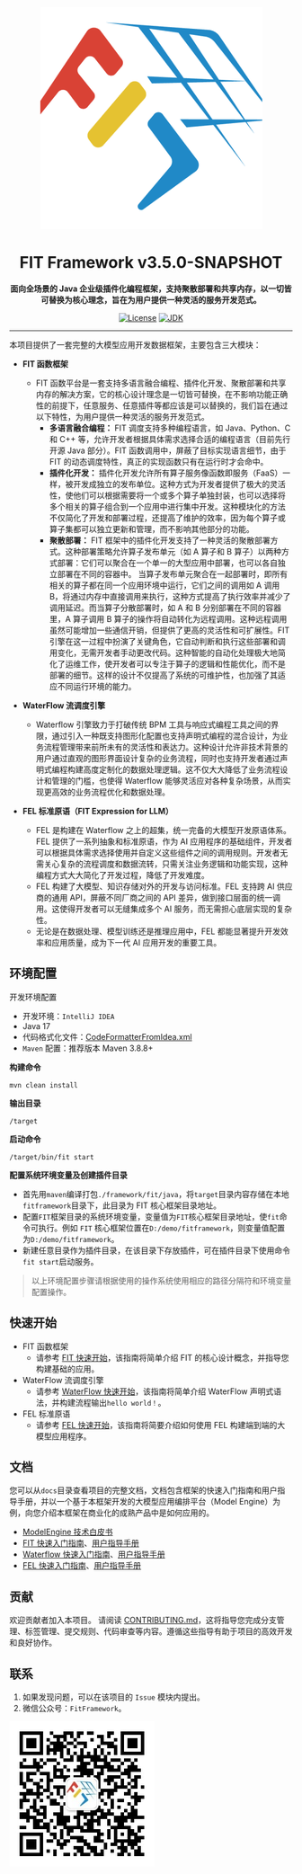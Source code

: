<div align="center">
  <img src="docs/resources/fit-logo.png" alt="FIT Logo" width="395">

  # FIT Framework v3.5.0-SNAPSHOT

  **面向全场景的 Java 企业级插件化编程框架，支持聚散部署和共享内存，以一切皆可替换为核心理念，旨在为用户提供一种灵活的服务开发范式。**

  [![License](https://img.shields.io/badge/license-MIT-blue.svg)](https://opensource.org/license/MIT)
  [![JDK](https://img.shields.io/badge/JDK-17-green.svg)](https://www.oracle.com/java/technologies/javase/jdk17-archive-downloads.html)
</div>

----------
本项目提供了一套完整的大模型应用开发数据框架，主要包含三大模块：
- **FIT 函数框架**  
  - FIT 函数平台是一套支持多语言融合编程、插件化开发、聚散部署和共享内存的解决方案，它的核心设计理念是一切皆可替换，在不影响功能正确性的前提下，任意服务、任意插件等都应该是可以替换的，我们旨在通过以下特性，为用户提供一种灵活的服务开发范式。
    - **多语言融合编程：** FIT 调度支持多种编程语言，如 Java、Python、C 和 C++ 等，允许开发者根据具体需求选择合适的编程语言（目前先行开源 Java 部分）。FIT 函数调用中，屏蔽了目标实现语言细节，由于 FIT 的动态调度特性，真正的实现函数只有在运行时才会命中。
    - **插件化开发：** 插件化开发允许所有算子服务像函数即服务（FaaS）一样，被开发成独立的发布单位。这种方式为开发者提供了极大的灵活性，使他们可以根据需要将一个或多个算子单独封装，也可以选择将多个相关的算子组合到一个应用中进行集中开发。这种模块化的方法不仅简化了开发和部署过程，还提高了维护的效率，因为每个算子或算子集都可以独立更新和管理，而不影响其他部分的功能。
    - **聚散部署：**  FIT 框架中的插件化开发支持了一种灵活的聚散部署方式。这种部署策略允许算子发布单元（如 A 算子和 B 算子）以两种方式部署：它们可以聚合在一个单一的大型应用中部署，也可以各自独立部署在不同的容器中。 当算子发布单元聚合在一起部署时，即所有相关的算子都在同一个应用环境中运行，它们之间的调用如 A 调用 B，将通过内存中直接调用来执行，这种方式提高了执行效率并减少了调用延迟。而当算子分散部署时，如 A 和 B 分别部署在不同的容器里，A 算子调用 B 算子的操作将自动转化为远程调用。这种远程调用虽然可能增加一些通信开销，但提供了更高的灵活性和可扩展性。FIT 引擎在这一过程中扮演了关键角色，它自动判断和执行这些部署和调用变化，无需开发者手动更改代码。这种智能的自动化处理极大地简化了运维工作，使开发者可以专注于算子的逻辑和性能优化，而不是部署的细节。这样的设计不仅提高了系统的可维护性，也加强了其适应不同运行环境的能力。
  
- **WaterFlow 流调度引擎** 
  -  Waterflow 引擎致力于打破传统 BPM 工具与响应式编程工具之间的界限，通过引入一种既支持图形化配置也支持声明式编程的混合设计，为业务流程管理带来前所未有的灵活性和表达力。这种设计允许非技术背景的用户通过直观的图形界面设计复杂的业务流程，同时也支持开发者通过声明式编程构建高度定制化的数据处理逻辑。这不仅大大降低了业务流程设计和管理的门槛，也使得 Waterflow 能够灵活应对各种复杂场景，从而实现更高效的业务流程优化和数据处理。

- **FEL 标准原语（FIT Expression for LLM）** 
  - FEL 是构建在 Waterflow 之上的超集，统一完备的大模型开发原语体系。FEL 提供了一系列抽象和标准原语，作为 AI 应用程序的基础组件，开发者可以根据具体需求选择使用并自定义这些组件之间的调用规则。开发者无需关心复杂的流程调度和数据流转，只需关注业务逻辑和功能实现，这种编程方式大大简化了开发过程，降低了开发难度。
  - FEL 构建了大模型、知识存储对外的开发与访问标准。FEL 支持跨 AI 供应商的通用 API，屏蔽不同厂商之间的 API 差异，做到接口层面的统一调用。这使得开发者可以无缝集成多个 AI 服务，而无需担心底层实现的复杂性。 
  - 无论是在数据处理、模型训练还是推理应用中，FEL 都能显著提升开发效率和应用质量，成为下一代 AI 应用开发的重要工具。

## 环境配置

 开发环境配置

- 开发环境：`IntelliJ IDEA`
- Java 17
- 代码格式化文件：[CodeFormatterFromIdea.xml](CodeFormatterFromIdea.xml)
- `Maven` 配置：推荐版本 Maven 3.8.8+

 **构建命令**
```
mvn clean install
```

 **输出目录**

```
/target
```

 **启动命令**

```
/target/bin/fit start
```

 **配置系统环境变量及创建插件目录**
- 首先用`maven`编译打包`./framework/fit/java`，将`target`目录内容存储在本地`fitframework`目录下，此目录为 FIT 核心框架目录地址。
- 配置`FIT`框架目录的系统环境变量，变量值为`FIT`核心框架目录地址，使`fit`命令可执行。例如 `FIT` 核心框架位置在`D:/demo/fitframework`，则变量值配置为`D:/demo/fitframework`。
- 新建任意目录作为插件目录，在该目录下存放插件，可在插件目录下使用命令`fit start`启动服务。
> 以上环境配置步骤请根据使用的操作系统使用相应的路径分隔符和环境变量配置操作。
## 快速开始

- FIT 函数框架 
  - 请参考 [FIT 快速开始](framework%2Ffit%2Fjava%2FREADME.md)，该指南将简单介绍 FIT 的核心设计概念，并指导您构建基础的应用。
- WaterFlow 流调度引擎 
  - 请参考 [WaterFlow 快速开始](framework%2Fwaterflow%2Fjava%2Fwaterflow-core%2FREADME.md)，该指南将简单介绍 WaterFlow 声明式语法，并构建流程输出`hello world！`。
- FEL 标准原语 
  - 请参考 [FEL 快速开始](docs/framework/fel/java/quick-start-guide/01.%20模型.md)，该指南将简要介绍如何使用 FEL 构建端到端的大模型应用程序。


## 文档

您可以从`docs`目录查看项目的完整文档，文档包含框架的快速入门指南和用户指导手册，并以一个基于本框架开发的大模型应用编排平台（Model Engine）为例，向您介绍本框架在商业化的成熟产品中是如何应用的。
- [ModelEngine 技术白皮书](docs/model-engine-technical-white-paper/00.%20摘要.md)
- [FIT 快速入门指南](docs/framework/fit/java/quick-start-guide/01.%20构建基础%20Web%20应用.md)、[用户指导手册](docs/framework/fit/java/user-guide-book/01.%20插件%E3%80%81IoC%20容器和%20Bean.md)
- [Waterflow 快速入门指南](docs/framework/waterflow/java/quick-start-guide/01.%20介绍.md)、[用户指导手册](docs/framework/waterflow/java/user-guide-book.md)
- [FEL 快速入门指南](docs/framework/fel/java/quick-start-guide/01.%20模型.md)、[用户指导手册](docs/framework/fel/java/user-guide-book/01.%20AI%20流程.md)


## 贡献

欢迎贡献者加入本项目。
请阅读 [CONTRIBUTING.md](CONTRIBUTING.md)，这将指导您完成分支管理、标签管理、提交规则、代码审查等内容。遵循这些指导有助于项目的高效开发和良好协作。

## 联系

1. 如果发现问题，可以在该项目的 `Issue` 模块内提出。
2. 微信公众号：`FitFramework`。

![wechat-gh](docs/resources/qrcode_for_wechat_gh.png)


